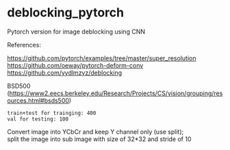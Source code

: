 # deblocking_pytorch
Pytorch version for image deblocking using CNN

References:

https://github.com/pytorch/examples/tree/master/super_resolution  
https://github.com/oeway/pytorch-deform-conv  
https://github.com/yydlmzyz/deblocking


BSD500 (https://www2.eecs.berkeley.edu/Research/Projects/CS/vision/grouping/resources.html#bsds500) 

    train+test for trainging: 400  
    val for testing: 100
    
Convert image into YCbCr and keep Y channel only (use split);  
split the image into sub image with size of 32\*32 and stride of 10
